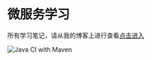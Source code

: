 # 微服务学习

所有学习笔记，请从我的博客上进行查看[点击进入][1]


![Java CI with Maven](https://github.com/chengs2035/blog2/workflows/Java%20CI%20with%20Maven/badge.svg)

[1]:https://www.djc8.cn/mirror-server.html
